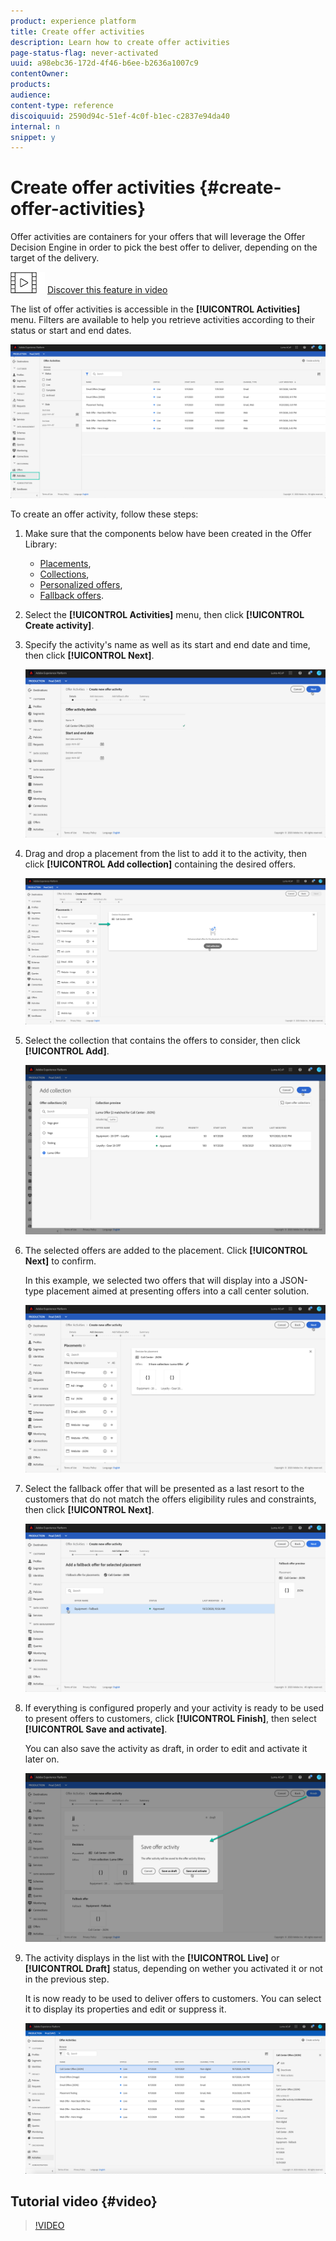 ```yaml
---
product: experience platform
title: Create offer activities
description: Learn how to create offer activities
page-status-flag: never-activated
uuid: a98ebc36-172d-4f46-b6ee-b2636a1007c9
contentOwner:
products:
audience:
content-type: reference
discoiquuid: 2590d94c-51ef-4c0f-b1ec-c2837e94da40
internal: n
snippet: y
---
```


# Create offer activities {#create-offer-activities}

Offer activities are containers for your offers that will leverage the Offer Decision Engine in order to pick the best offer to deliver, depending on the target of the delivery.

![](assets/do-not-localize/how-to-video.png) [Discover this feature in video](#video)

The list of offer activities is accessible in the **[!UICONTROL Activities]** menu. Filters are available to help you retrieve activities according to their status or start and end dates.

![](assets/activities-list.png)

To create an offer activity, follow these steps:

1. Make sure that the components below have been created in the Offer Library:

    * [Placements](offer-library/using/creating-placements.md),
    * [Collections](offer-library/using/creating-collections.md),
    * [Personalized offers](offer-library/using/creating-personalized-offers.md),
    * [Fallback offers](offer-library/using/creating-fallback-offers.md).

1. Select the **[!UICONTROL Activities]** menu, then click **[!UICONTROL Create activity]**.

1. Specify the activity's name as well as its start and end date and time, then click **[!UICONTROL Next]**.

    ![](assets/activities-name.png)

1. Drag and drop a placement from the list to add it to the activity, then click **[!UICONTROL Add collection]** containing the desired offers.

    ![](assets/activities-placement.png)

1. Select the collection that contains the offers to consider, then click **[!UICONTROL Add]**.

    ![](assets/activities-collection.png)

1. The selected offers are added to the placement. Click **[!UICONTROL Next]** to confirm.

    In this example, we selected two offers that will display into a JSON-type placement aimed at presenting offers into a call center solution.

    ![](assets/offers-added.png)

1. Select the fallback offer that will be presented as a last resort to the customers that do not match the offers eligibility rules and constraints, then click **[!UICONTROL Next]**.

    ![](assets/add-fallback-offer.png)

1. If everything is configured properly and your activity is ready to be used to  present offers to customers, click **[!UICONTROL Finish]**, then select **[!UICONTROL Save and activate]**.

    You can also save the activity as draft, in order to edit and activate it later on.

    ![](assets/save-activities.png)

1. The activity displays in the list with the **[!UICONTROL Live]** or **[!UICONTROL Draft]** status, depending on wether you activated it or not in the previous step.

    It is now ready to be used to deliver offers to customers. You can select it to display its properties and edit or suppress it.

    ![](assets/activities-created.png)

## Tutorial video {#video}

>[!VIDEO](https://video.tv.adobe.com/v/329606?quality=12)
